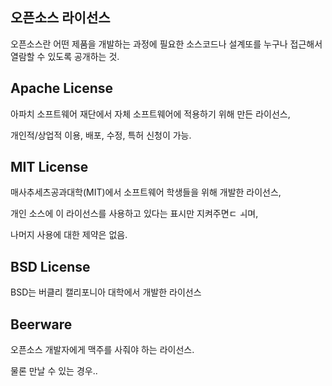 ## 오픈소스 라이선스

오픈소스란 어떤 제품을 개발하는 과정에 필요한 소스코드나 설계또를 누구나 접근해서 열람할 수 있도록 공개하는 것.

## Apache License

아파치 소프트웨어 재단에서 자체 소프트웨어에 적용하기 위해 만든 라이선스,

개인적/상업적 이용, 배포, 수정, 특허 신청이 가능.

## MIT License

매사추세츠공과대학(MIT)에서 소프트웨어 학생들을 위해 개발한 라이선스,

개인 소스에 이 라이선스를 사용하고 있다는 표시만 지켜주면ㄷ ㅚ며,

나머지 사용에 대한 제약은 없음.

## BSD License

BSD는 버클리 캘리포니아 대학에서 개발한 라이선스

## Beerware

오픈소스 개발자에게 맥주를 사줘야 하는 라이선스.

물론 만날 수 있는 경우..